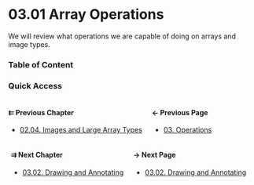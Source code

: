# 03.01 Array Operations

We will review what operations we are capable of doing on arrays and image types.

### Table of Content

### Quick Access

<div class="previous_chapter" style="float:left">

#### &#8647; Previous Chapter

* [02.04. Images and Large Array Types](./../../02.data_types/04.images/00.README.md)
</div>

<div class="previous_page" style="float:left;margin-left:20px;margin-right:20px">

#### &#8592; Previous Page

* [03. Operations](./../../03.operations/00.README.md)

</div>
<div class="next_page" style="float:right;margin-left:20px;margin-right:20px">

#### &#8594; Next Page

* [03.02. Drawing and Annotating](./../../03.operations/02.drawing/00.README.md)

</div>
<div class="next_chapter" style="float:right">

#### &#8649; Next Chapter

* [03.02. Drawing and Annotating](./../../03.operations/02.drawing/00.README.md)

</div>
